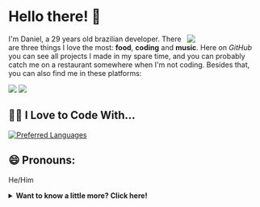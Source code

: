 # Hello there! 👋

<img src="https://media.giphy.com/media/ehIc2Rb3HRrb1YiQBr/giphy.gif" width="150px" align="right" />

I'm Daniel, a 29 years old brazilian developer. There are three things I love the most: <b>food</b>, <b>coding</b> and <b>music</b>. Here on <i>GitHub</i> you can see all projects I made in my spare time, and you can probably catch me on a restaurant somewhere when I'm not coding. Besides that, you can also find me in these platforms:

[<img src="https://img.icons8.com/fluent/48/000000/linkedin.png"/>](https://www.linkedin.com/in/danielsouzabertoldi/)
[<img src="https://img.icons8.com/fluent/48/000000/spotify.png"/>](https://open.spotify.com/user/danielsoulb?si=c8f3217208b4411f)

## 👨‍💻 I Love to Code With...

[![Preferred Languages](https://skillicons.dev/icons?i=androidstudio,kotlin)](https://skillicons.dev)

## 😄 Pronouns:

He/Him

<details>
  <summary><b>Want to know a little more? Click here!</b></summary>

  ## 🔨 I'm currently working on...

  A Telegram Bot using Ktor and other Kotlin libraries + a personal website using Svelt (being carried by AI because I left the JavaScript world a LOOOONG time ago!) + minor Android apps to test some new cool stuff!

  ## 📚 I'm currently learning...

  KMP in general!

  ## 💬 Ask me about:

  - Android Development
  - Memes
  - Favorite bands
  - Places I've been to
  - Favorite foods

  ## <img src="https://raw.githubusercontent.com/DanielSouzaBertoldi/DanielSouzaBertoldi/b837bc4a8637d3b5c6a45571d1e048cd8bc5edd1/images/github.svg" width="30px" /> My GitHub stats

  <a href="https://github.com/anuraghazra/github-readme-stats">
    <img height=200 align="center" src="https://github-readme-stats.vercel.app/api?username=DanielSouzaBertoldi&show=reviews&show_icons=true&theme=monokai&rank_icon=github&border_radius=10&hide=stars,issues,contribs" />
  </a>
  <a href="https://github.com/anuraghazra/convoychat">
    <img height=200 align="center" src="https://github-readme-stats.vercel.app/api/top-langs?username=DanielSouzaBertoldi&layout=compact&langs_count=5&card_width=320&theme=monokai&border_radius=10" />
  </a>

  ## What Am I Listening To

  [![spotify-github-profile](https://spotify-github-profile.kittinanx.com/api/view?uid=danielsoulb&cover_image=true&theme=default)](https://spotify-github-profile.vercel.app/api/view?uid=danielsoulb&redirect=true)

</details>

